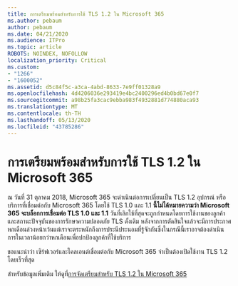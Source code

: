 ```yaml
---
title: การเตรียมพร้อมสําหรับการใช้ TLS 1.2 ใน Microsoft 365
ms.author: pebaum
author: pebaum
ms.date: 04/21/2020
ms.audience: ITPro
ms.topic: article
ROBOTS: NOINDEX, NOFOLLOW
localization_priority: Critical
ms.custom:
- "1266"
- "1600052"
ms.assetid: d5c84f5c-a3ca-4abd-8633-7e9ff01328a9
ms.openlocfilehash: 4d4206036e293419e4bc2400296ed4b0bd67e0f7
ms.sourcegitcommit: a98b25fa3cac9ebba983f4932881d774880aca93
ms.translationtype: MT
ms.contentlocale: th-TH
ms.lasthandoff: 05/13/2020
ms.locfileid: "43785286"
---
```

# <a name="prepare-for-use-of-tls-12-in-microsoft-365"></a>การเตรียมพร้อมสําหรับการใช้ TLS 1.2 ใน Microsoft 365

ณ วันที่ 31 ตุลาคม 2018, Microsoft 365 จะดําเนินต่อการเปลี่ยนเป็น TLS 1.2 อุปกรณ์ หรือบริการที่เชื่อมต่อกับ Microsoft 365 โดยใช้ TLS 1.0 และ 1.1 **นี้ไม่ได้หมายความว่า Microsoft 365 จะบล็อกการเชื่อมต่อ TLS 1.0 และ 1.1** วันที่เลิกใช้ที่สุดจะถูกกําหนดโดยการใช้งานของลูกค้าและสถานะปัจจุบันของการรักษาความปลอดภัย TLS ดั้งเดิม หลังจากการตัดสินใจแล้วจะมีการประกาศหกเดือนล่วงหน้าเว้นแต่เราจะตระหนักถึงการประนีประนอมที่รู้จักกันซึ่งในกรณีนี้เราอาจต้องดําเนินการในเวลาน้อยกว่าหกเดือนเพื่อปกป้องลูกค้าที่ใช้บริการ
  
ขอแนะนําว่า เซิร์ฟเวอร์และไคลเอนต์เชื่อมต่อกับ Microsoft 365 จําเป็นต้องเปิดใช้งาน TLS 1.2 โดยเร็วที่สุด
  
สําหรับข้อมูลเพิ่มเติม ให้ดูที่[การจัดเตรียมสําหรับ TLS 1.2 ใน Microsoft 365](https://support.microsoft.com/help/4057306/preparing-for-tls-1-2-in-office-365)
  
